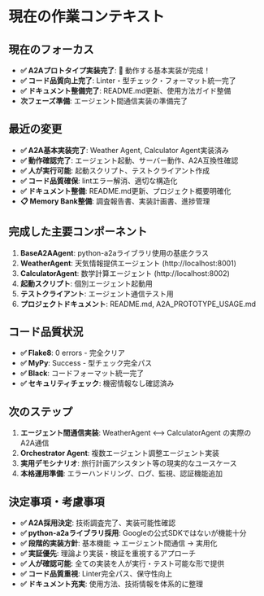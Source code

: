 # 現在の作業コンテキスト

## 現在のフォーカス
* **✅ A2Aプロトタイプ実装完了**: 🎉 動作する基本実装が完成！
* **✅ コード品質向上完了**: Linter・型チェック・フォーマット統一完了
* **✅ ドキュメント整備完了**: README.md更新、使用方法ガイド整備
* **次フェーズ準備**: エージェント間通信実装の準備完了

## 最近の変更
* **✅ A2A基本実装完了**: Weather Agent, Calculator Agent実装済み
* **✅ 動作確認完了**: エージェント起動、サーバー動作、A2A互換性確認
* **✅ 人が実行可能**: 起動スクリプト、テストクライアント作成
* **✅ コード品質確保**: lintエラー解消、適切な構造化
* **✅ ドキュメント整備**: README.md更新、プロジェクト概要明確化
* **📋 Memory Bank整備**: 調査報告書、実装計画書、進捗管理

## 完成した主要コンポーネント
1. **BaseA2AAgent**: python-a2aライブラリ使用の基底クラス
2. **WeatherAgent**: 天気情報提供エージェント (http://localhost:8001)
3. **CalculatorAgent**: 数学計算エージェント (http://localhost:8002)
4. **起動スクリプト**: 個別エージェント起動用
5. **テストクライアント**: エージェント通信テスト用
6. **プロジェクトドキュメント**: README.md, A2A_PROTOTYPE_USAGE.md

## コード品質状況
* **✅ Flake8**: 0 errors - 完全クリア
* **✅ MyPy**: Success - 型チェック完全パス
* **✅ Black**: コードフォーマット統一完了
* **✅ セキュリティチェック**: 機密情報なし確認済み

## 次のステップ
1. **エージェント間通信実装**: WeatherAgent ⟷ CalculatorAgent の実際のA2A通信
2. **Orchestrator Agent**: 複数エージェント調整エージェント実装
3. **実用デモシナリオ**: 旅行計画アシスタント等の現実的なユースケース
4. **本格運用準備**: エラーハンドリング、ログ、監視、認証機能追加

## 決定事項・考慮事項
* **✅ A2A採用決定**: 技術調査完了、実装可能性確認
* **✅ python-a2aライブラリ採用**: Googleの公式SDKではないが機能十分
* **✅ 段階的実装方針**: 基本機能 → エージェント間通信 → 実用化
* **✅ 実証優先**: 理論より実装・検証を重視するアプローチ
* **✅ 人が確認可能**: 全ての実装を人が実行・テスト可能な形で提供
* **✅ コード品質重視**: Linter完全パス、保守性向上
* **✅ ドキュメント充実**: 使用方法、技術情報を体系的に整理
